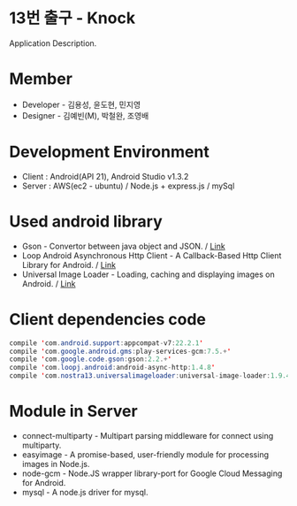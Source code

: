 # 13번 출구 - Knock
Application Description.


# Member
- Developer - 김용성, 윤도현, 민지영
- Designer - 김예빈(M), 박철완, 조영배

# Development Environment
- Client : Android(API 21), Android Studio v1.3.2
- Server : AWS(ec2 - ubuntu) / Node.js + express.js  / mySql

# Used android library
- Gson - Convertor between java object and JSON.  / <a href="https://github.com/google/gson">Link</a>
- Loop Android Asynchronous Http Client - A Callback-Based Http Client Library for Android. / <a href="http://loopj.com/android-async-http/">Link</a>
- Universal Image Loader - Loading, caching and displaying images on Android. / <a href="https://github.com/nostra13/Android-Universal-Image-Loader">Link</a>

# Client dependencies code
```java
compile 'com.android.support:appcompat-v7:22.2.1'
compile 'com.google.android.gms:play-services-gcm:7.5.+'
compile 'com.google.code.gson:gson:2.2.+'
compile 'com.loopj.android:android-async-http:1.4.8'
compile 'com.nostra13.universalimageloader:universal-image-loader:1.9.4'
```

# Module in Server
- connect-multiparty - Multipart parsing middleware for connect using multiparty.
- easyimage - A promise-based, user-friendly module for processing images in Node.js.
- node-gcm - Node.JS wrapper library-port for Google Cloud Messaging for Android.
- mysql - A node.js driver for mysql.
